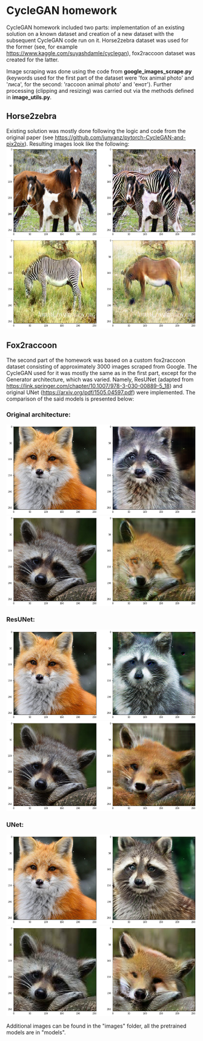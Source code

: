 # CycleGAN homework

CycleGAN homework included two parts: implementation of an existing solution on a known dataset and creation of a new dataset with the subsequent CycleGAN code run on it. Horse2zebra dataset was used for the former (see, for example https://www.kaggle.com/suyashdamle/cyclegan), fox2raccoon dataset was created for the latter.

Image scraping was done using the code from __google_images_scrape.py__ (keywords used for the first part of the dataset were 'fox animal photo' and 'лиса', for the second: 'raccoon animal photo' and 'енот'). Further processing (clipping and resizing) was carried out via the methods defined in __image_utils.py__.

## Horse2zebra
Existing solution was mostly done following the logic and code from the original paper (see https://github.com/junyanz/pytorch-CycleGAN-and-pix2pix). Resulting images look like the following:
![horse2zebra](images/horses/4.png)
![zebra2horse](images/horses/_4.png)  

## Fox2raccoon
The second part of the homework was based on a custom fox2raccoon dataset consisting of approximately 3000 images scraped from Google. The CycleGAN used for it was mostly the same as in the first part, except for the Generator architecture, which was varied. Namely, ResUNet (adapted from https://link.springer.com/chapter/10.1007/978-3-030-00889-5_18) and original UNet (https://arxiv.org/pdf/1505.04597.pdf) were implemented. The comparison of the said models is presented below:

### Original architecture:  
![res_f2r](images/res_exp/1.png)
![res_r2f](images/res_exp/_2.png)

### ResUNet:  
![resunet_f2r](images/resunet_exp/2.png)
![resunet_r2f](images/resunet_exp/_4.png)

### UNet:  
![unet_f2r](images/unet_exp/3.png)
![unet_r2f](images/unet_exp/_3.png)

Additional images can be found in the "images" folder, all the pretrained models are in "models".
